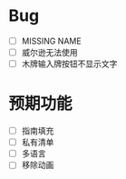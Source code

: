 # Bug
- [ ] MISSING NAME
- [ ] 威尔逊无法使用
- [ ] 木牌输入牌按钮不显示文字

# 预期功能
- [ ] 指南填充
- [ ] 私有清单
- [ ] 多语言
- [ ] 移除动画